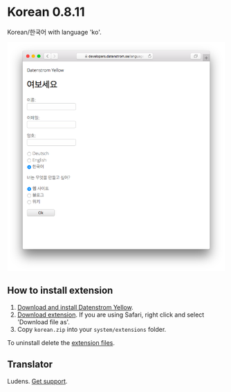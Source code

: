Korean 0.8.11
============
Korean/한국어 with language 'ko'.

<p align="center"><img src="korean-screenshot.png?raw=true" alt="Screenshot"></p>

## How to install extension

1. [Download and install Datenstrom Yellow](https://github.com/datenstrom/yellow/).
2. [Download extension](https://github.com/datenstrom/yellow-extensions/raw/master/zip/korean.zip). If you are using Safari, right click and select 'Download file as'.
3. Copy `korean.zip` into your `system/extensions` folder.

To uninstall delete the [extension files](extension.ini).

## Translator

Ludens. [Get support](https://extensions.datenstrom.se/help/).
